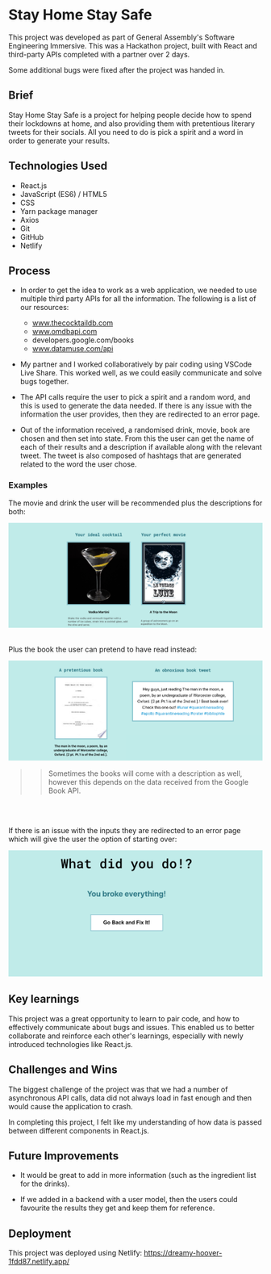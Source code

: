 # Stay Home Stay Safe

This project was developed as part of General Assembly's Software Engineering Immersive. This was a Hackathon project, built with React and third-party APIs completed with a partner over 2 days.

Some additional bugs were fixed after the project was handed in.

## Brief

Stay Home Stay Safe is a project for helping people decide how to spend their lockdowns at home, and also providing them with pretentious literary tweets for their socials. All you need to do is pick a spirit and a word in order to generate your results.

## Technologies Used

* React.js
* JavaScript (ES6) / HTML5
* CSS
* Yarn package manager
* Axios
* Git
* GitHub
* Netlify

## Process

* In order to get the idea to work as a web application, we needed to use multiple third party APIs for all the information. The following is a list of our resources: 
    * www.thecocktaildb.com
    * www.omdbapi.com
    * developers.google.com/books
    * www.datamuse.com/api

* My partner and I worked collaboratively by pair coding using VSCode Live Share. This worked well, as we could easily communicate and solve bugs together.

* The API calls require the user to pick a spirit and a random word, and this is used to generate the data needed. If there is any issue with the information the user provides, then they are redirected to an error page.

* Out of the information received, a randomised drink, movie, book are chosen and then set into state. From this the user can get the name of each of their results and a description if available along with the relevant tweet. The tweet is also composed of hashtags that are generated related to the word the user chose.

### Examples

The movie and drink the user will be recommended plus the descriptions for both:

![movie and drink example image](/assets/movie-drink.png)
<br />
<br />

Plus the book the user can pretend to have read instead:

![book tweet example image](/assets/book-tweet.png)
>> Sometimes the books will come with a description as well, however this depends on the data received from the Google Book API.
<br />
<br/>

If there is an issue with the inputs they are redirected to an error page which will give the user the option of starting over:

![error page example image](/assets/error-page.png)


## Key learnings

This project was a great opportunity to learn to pair code, and how to effectively communicate about bugs and issues. This enabled us to better collaborate and reinforce each other's learnings, especially with newly introduced technologies like React.js.

## Challenges and Wins

The biggest challenge of the project was that we had a number of asynchronous API calls, data did not always load in fast enough and then would cause the application to crash. 

In completing this project, I felt like my understanding of how data is passed between different components in React.js.

## Future Improvements

* It would be great to add in more information (such as the ingredient list for the drinks).

* If we added in a backend with a user model, then the users could favourite the results they get and keep them for reference.

## Deployment 

This project was deployed using Netlify:
https://dreamy-hoover-1fdd87.netlify.app/

